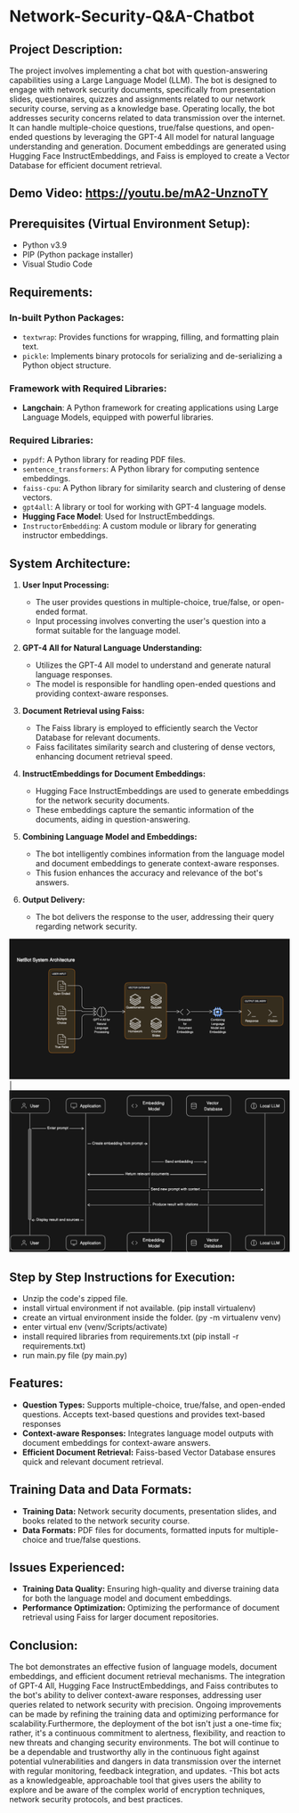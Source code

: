 # Network-Security-Q&A-Chatbot

## Project Description:
The project involves implementing a chat bot with question-answering capabilities using a Large Language Model (LLM). The bot is designed to engage with network security documents, specifically from presentation slides, questionaires, quizzes and assignments related to our network security course, serving as a knowledge base. Operating locally, the bot addresses security concerns related to data transmission over the internet. It can handle multiple-choice questions, true/false questions, and open-ended questions by leveraging the GPT-4 All model for natural language understanding and generation. Document embeddings are generated using Hugging Face InstructEmbeddings, and Faiss is employed to create a Vector Database for efficient document retrieval.

## Demo Video: https://youtu.be/mA2-UnznoTY

## Prerequisites (Virtual Environment Setup):
- Python v3.9
- PIP (Python package installer)
- Visual Studio Code

## Requirements:
### In-built Python Packages:
- `textwrap`: Provides functions for wrapping, filling, and formatting plain text.
- `pickle`: Implements binary protocols for serializing and de-serializing a Python object structure.

### Framework with Required Libraries:
- **Langchain**: A Python framework for creating applications using Large Language Models, equipped with powerful libraries.

### Required Libraries:
- `pypdf`: A Python library for reading PDF files.
- `sentence_transformers`: A Python library for computing sentence embeddings.
- `faiss-cpu`: A Python library for similarity search and clustering of dense vectors.
- `gpt4all`: A library or tool for working with GPT-4 language models.
- **Hugging Face Model**: Used for InstructEmbeddings.
- `InstructorEmbedding`: A custom module or library for generating instructor embeddings.

## System Architecture:

1. **User Input Processing:**
   - The user provides questions in multiple-choice, true/false, or open-ended format.
   - Input processing involves converting the user's question into a format suitable for the language model.

2. **GPT-4 All for Natural Language Understanding:**
   - Utilizes the GPT-4 All model to understand and generate natural language responses.
   - The model is responsible for handling open-ended questions and providing context-aware responses.

3. **Document Retrieval using Faiss:**
   - The Faiss library is employed to efficiently search the Vector Database for relevant documents.
   - Faiss facilitates similarity search and clustering of dense vectors, enhancing document retrieval speed.

4. **InstructEmbeddings for Document Embeddings:**
   - Hugging Face InstructEmbeddings are used to generate embeddings for the network security documents.
   - These embeddings capture the semantic information of the documents, aiding in question-answering.

5. **Combining Language Model and Embeddings:**
   - The bot intelligently combines information from the language model and document embeddings to generate context-aware responses.
   - This fusion enhances the accuracy and relevance of the bot's answers.

6. **Output Delivery:**
   - The bot delivers the response to the user, addressing their query regarding network security.


![](docs/arch2.png)  |  ![](docs/arch1.png)

## Step by Step Instructions for Execution:
- Unzip the code's zipped file.
- install virtual environment if not available. (pip install virtualenv)
- create an virtual environment inside the folder. (py -m virtualenv venv)
- enter virtual env (venv/Scripts/activate)
- install required libraries from requirements.txt (pip install -r requirements.txt)
- run main.py file (py main.py)

## Features:

- **Question Types:** Supports multiple-choice, true/false, and open-ended questions. Accepts text-based questions and provides text-based responses
- **Context-aware Responses:** Integrates language model outputs with document embeddings for context-aware answers.
- **Efficient Document Retrieval:** Faiss-based Vector Database ensures quick and relevant document retrieval.

## Training Data and Data Formats:

- **Training Data:** Network security documents, presentation slides, and books related to the network security course.
- **Data Formats:** PDF files for documents, formatted inputs for multiple-choice and true/false questions.

## Issues Experienced:

- **Training Data Quality:** Ensuring high-quality and diverse training data for both the language model and document embeddings.
- **Performance Optimization:** Optimizing the performance of document retrieval using Faiss for larger document repositories.

## Conclusion:

The bot demonstrates an effective fusion of language models, document embeddings, and efficient document retrieval mechanisms. The integration of GPT-4 All, Hugging Face InstructEmbeddings, and Faiss contributes to the bot's ability to deliver context-aware responses, addressing user queries related to network security with precision. Ongoing improvements can be made by refining the training data and optimizing performance for scalability.Furthermore, the deployment of the bot isn't just a one-time fix; rather, it's a continuous commitment to alertness, flexibility, and reaction to new threats and changing security environments. The bot will continue to be a dependable and trustworthy ally in the continuous fight against potential vulnerabilities and dangers in data transmission over the internet with regular monitoring, feedback integration, and updates.
-This bot acts as a knowledgeable, approachable tool that gives users the ability to explore and be aware of the complex world of encryption techniques, network security protocols, and best practices.

